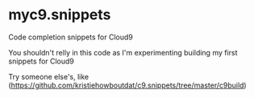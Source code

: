 # myc9.snippets

Code completion snippets for Cloud9

You shouldn't relly in this code as I'm experimenting building my first snippets for Cloud9

Try someone else's, like (https://github.com/kristiehowboutdat/c9.snippets/tree/master/c9build)

